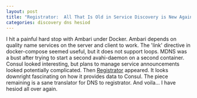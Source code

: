 ```yaml
---
layout: post
title: "Registrator:  All That Is Old in Service Discovery is New Again!"
categories: discovery dns hesiod
---
```

I hit a painful hard stop with Ambari under Docker.
Ambari depends on quality name services on the server and client to work.
The 'link' directive in docker-compose seemed useful, but it does not support loops.
MDNS was a bust after trying to start a second avahi-daemon on a second container.
Consul looked interesting, but plans to manage service announcements looked potentially complicated.
Then [Registrator](http://progrium.com/blog/2014/09/10/automatic-docker-service-announcement-with-registrator/) appeared.  It looks downright fascinating on how it provides data to Consul.  The piece remaining is a sane translator for DNS to registrator.
And voila... I have hesiod all over again.

